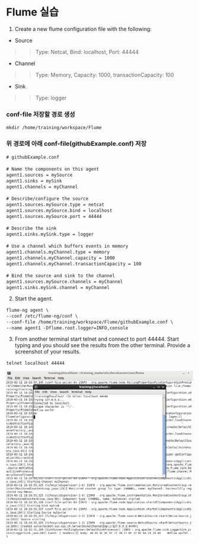 # Flume 실습
1. Create a new flume configuration file with the following:
- Source
>> Type: Netcat, Bind: localhost, Port: 44444
- Channel
>> Type: Memory, Capacity: 1000, transactionCapacity: 100
- Sink
>> Type: logger

### conf-file 저장할 경로 생성
```
mkdir /home/training/workspace/Flume
```

### 위 경로에 아래 conf-file(githubExample.conf) 저장
```
# githubExample.conf

# Name the components on this agent
agent1.sources = mySource
agent1.sinks = mySink
agent1.channels = myChannel

# Describe/configure the source
agent1.sources.mySource.type = netcat
agent1.sources.mySource.bind = localhost
agent1.sources.mySource.port = 44444

# Describe the sink
agent1.sinks.mySink.type = logger

# Use a channel which buffers events in memory
agent1.channels.myChannel.type = memory
agent1.channels.myChannel.capacity = 1000
agent1.channels.myChannel.transactionCapacity = 100

# Bind the source and sink to the channel
agent1.sources.mySource.channels = myChannel
agent1.sinks.mySink.channel = myChannel
```

2. Start the agent.
```
flume-ng agent \
--conf /etc/flume-ng/conf \
--conf-file /home/training/workspace/Flume/githubExample.conf \
--name agent1 -Dflume.root.logger=INFO,console
```

3. From another terminal start telnet and connect to port 44444. Start typing and you should see the
results from the other terminal. Provide a screenshot of your results.
```
telnet localhost 44444
```
![1_screenshot](./screenshot.PNG)